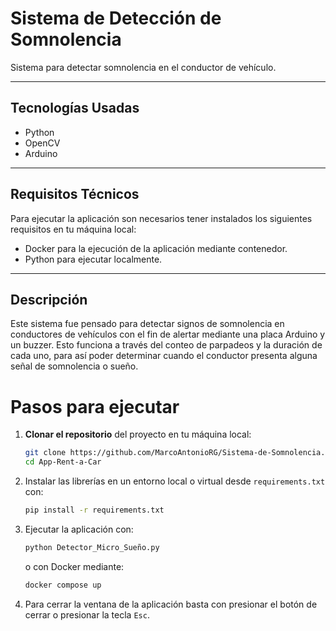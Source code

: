 # Sistema de Detección de Somnolencia

Sistema para detectar somnolencia en el conductor de vehículo.

---

## Tecnologías Usadas
- Python
- OpenCV
- Arduino

---

## **Requisitos Técnicos**

Para ejecutar la aplicación son necesarios tener instalados los siguientes requisitos en tu máquina local:

- Docker para la ejecución de la aplicación mediante contenedor.
- Python para ejecutar localmente.

---

## Descripción

Este sistema fue pensado para detectar signos de somnolencia en conductores de vehículos con el fin de alertar mediante una placa Arduino y un buzzer. Esto funciona a través del conteo de parpadeos y la duración de cada uno, para así poder determinar cuando el conductor presenta alguna señal de somnolencia o sueño.

# Pasos para ejecutar

1. **Clonar el repositorio** del proyecto en tu máquina local:
   ```bash
   git clone https://github.com/MarcoAntonioRG/Sistema-de-Somnolencia.git
   cd App-Rent-a-Car 

2. Instalar las librerías en un entorno local o virtual desde `requirements.txt` con:
   ```bash
   pip install -r requirements.txt
   ```
                      
4. Ejecutar la aplicación con:
   ```bash         
   python Detector_Micro_Sueño.py
   ```
                
   o con Docker mediante:
   ```bash
   docker compose up

5. Para cerrar la ventana de la aplicación basta con presionar el botón de cerrar o presionar la tecla `Esc`.
